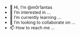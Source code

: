 - 👋 Hi, I’m @m0r1antas
- 👀 I’m interested in ...
- 🌱 I’m currently learning ...
- 💞️ I’m looking to collaborate on ...
- 📫 How to reach me ...

<!---
m0r1antas/m0r1antas is a ✨ special ✨ repository because its `README.md` (this file) appears on your GitHub profile.
You can click the Preview link to take a look at your changes.
--->
